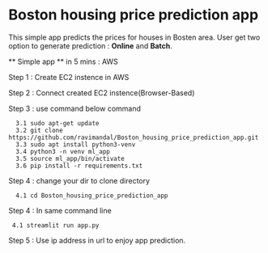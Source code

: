 # Boston housing price prediction app

 This simple app predicts the prices for houses in Bosten area. User get two option to generate prediction : **Online** and **Batch**.
 
** Simple app ** in 5 mins : AWS

Step 1 : Create EC2 instence in AWS

Step 2 : Connect created EC2 instence(Browser-Based)

Step 3 : use command below command

      3.1 sudo apt-get update
      3.2 git clone https://github.com/ravimandal/Boston_housing_price_prediction_app.git
      3.3 sudo apt install python3-venv
      3.4 python3 -n venv ml_app
      3.5 source ml_app/bin/activate
      3.6 pip install -r requirements.txt

Step 4 : change your dir to clone directory 
      
      4.1 cd Boston_housing_price_prediction_app

Step 4 : In same command line
     
     4.1 streamlit run app.py
     
Step 5 : Use ip address in url to enjoy app prediction.

